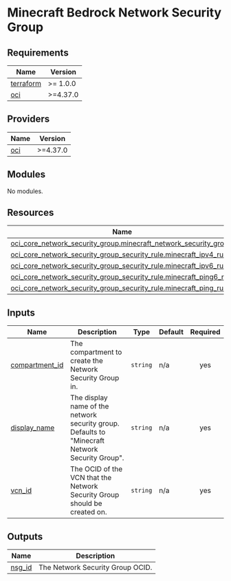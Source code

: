 # Minecraft Bedrock Network Security Group

<!-- BEGINNING OF PRE-COMMIT-TERRAFORM DOCS HOOK -->
## Requirements

| Name | Version |
|------|---------|
| <a name="requirement_terraform"></a> [terraform](#requirement\_terraform) | >= 1.0.0 |
| <a name="requirement_oci"></a> [oci](#requirement\_oci) | >=4.37.0 |

## Providers

| Name | Version |
|------|---------|
| <a name="provider_oci"></a> [oci](#provider\_oci) | >=4.37.0 |

## Modules

No modules.

## Resources

| Name | Type |
|------|------|
| [oci_core_network_security_group.minecraft_network_security_group](https://registry.terraform.io/providers/oracle/oci/latest/docs/resources/core_network_security_group) | resource |
| [oci_core_network_security_group_security_rule.minecraft_ipv4_rule](https://registry.terraform.io/providers/oracle/oci/latest/docs/resources/core_network_security_group_security_rule) | resource |
| [oci_core_network_security_group_security_rule.minecraft_ipv6_rule](https://registry.terraform.io/providers/oracle/oci/latest/docs/resources/core_network_security_group_security_rule) | resource |
| [oci_core_network_security_group_security_rule.minecraft_ping6_rule](https://registry.terraform.io/providers/oracle/oci/latest/docs/resources/core_network_security_group_security_rule) | resource |
| [oci_core_network_security_group_security_rule.minecraft_ping_rule](https://registry.terraform.io/providers/oracle/oci/latest/docs/resources/core_network_security_group_security_rule) | resource |

## Inputs

| Name | Description | Type | Default | Required |
|------|-------------|------|---------|:--------:|
| <a name="input_compartment_id"></a> [compartment\_id](#input\_compartment\_id) | The compartment to create the Network Security Group in. | `string` | n/a | yes |
| <a name="input_display_name"></a> [display\_name](#input\_display\_name) | The display name of the network security group. Defaults to "Minecraft Network Security Group". | `string` | n/a | yes |
| <a name="input_vcn_id"></a> [vcn\_id](#input\_vcn\_id) | The OCID of the VCN that the Network Security Group should be created on. | `string` | n/a | yes |

## Outputs

| Name | Description |
|------|-------------|
| <a name="output_nsg_id"></a> [nsg\_id](#output\_nsg\_id) | The Network Security Group OCID. |
<!-- END OF PRE-COMMIT-TERRAFORM DOCS HOOK -->
